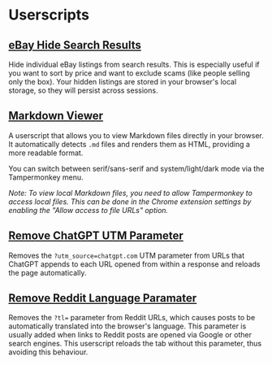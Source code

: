 # Userscripts

## [eBay Hide Search Results](eBay_Hide_Listings.user.js)

Hide individual eBay listings from search results. This is especially useful if you want to sort by price and want to exclude scams (like people selling only the box). Your hidden listings are stored in your browser's local storage, so they will persist across sessions.

## [Markdown Viewer](Markdown_Viewer.user.js)

A userscript that allows you to view Markdown files directly in your browser. It automatically detects `.md` files and renders them as HTML, providing a more readable format.

You can switch between serif/sans-serif and system/light/dark mode via the Tampermonkey menu.

_Note: To view local Markdown files, you need to allow Tampermonkey to access local files. This can be done in the Chrome extension settings by enabling the "Allow access to file URLs" option._

## [Remove ChatGPT UTM Parameter](Remove_ChatGPT_UTM_Parameter.user.js)

Removes the `?utm_source=chatgpt.com` UTM parameter from URLs that ChatGPT appends to each URL opened from within a response and reloads the page automatically.

## [Remove Reddit Language Paramater](Remove_Reddit_Language_Parameter.user.js)

Removes the `?tl=` parameter from Reddit URLs, which causes posts to be automatically translated into the browser's language. This parameter is usually added when links to Reddit posts are opened via Google or other search engines. This userscript reloads the tab without this parameter, thus avoiding this behaviour.
